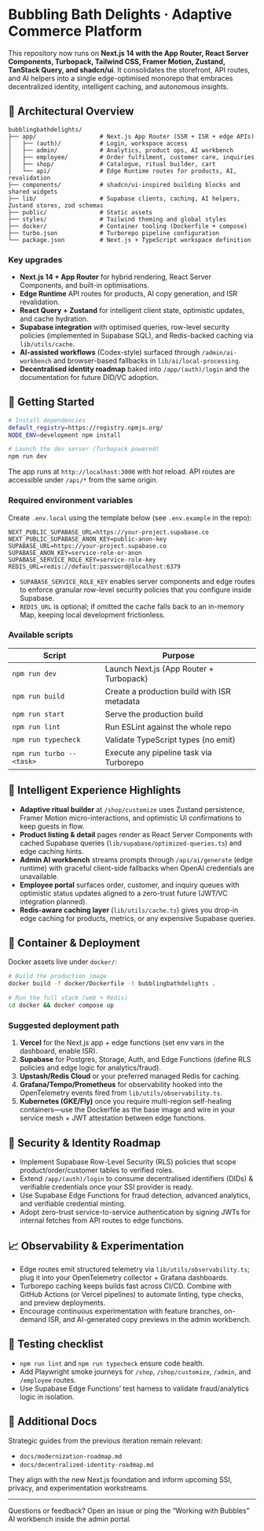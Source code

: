 # Bubbling Bath Delights · Adaptive Commerce Platform

This repository now runs on **Next.js 14 with the App Router, React Server Components, Turbopack, Tailwind CSS, Framer Motion, Zustand, TanStack Query, and shadcn/ui**. It consolidates the storefront, API routes, and AI helpers into a single edge-optimised monorepo that embraces decentralized identity, intelligent caching, and autonomous insights.

## 🧭 Architectural Overview

```
bubblingbathdelights/
├── app/                  # Next.js App Router (SSR + ISR + edge APIs)
│   ├── (auth)/           # Login, workspace access
│   ├── admin/            # Analytics, product ops, AI workbench
│   ├── employee/         # Order fulfilment, customer care, inquiries
│   ├── shop/             # Catalogue, ritual builder, cart
│   └── api/              # Edge Runtime routes for products, AI, revalidation
├── components/           # shadcn/ui-inspired building blocks and shared widgets
├── lib/                  # Supabase clients, caching, AI helpers, Zustand stores, zod schemas
├── public/               # Static assets
├── styles/               # Tailwind theming and global styles
├── docker/               # Container tooling (Dockerfile + compose)
├── turbo.json            # Turborepo pipeline configuration
└── package.json          # Next.js + TypeScript workspace definition
```

### Key upgrades
- **Next.js 14 + App Router** for hybrid rendering, React Server Components, and built-in optimisations.
- **Edge Runtime** API routes for products, AI copy generation, and ISR revalidation.
- **React Query + Zustand** for intelligent client state, optimistic updates, and cache hydration.
- **Supabase integration** with optimised queries, row-level security policies (implemented in Supabase SQL), and Redis-backed caching via `lib/utils/cache`.
- **AI-assisted workflows** (Codex-style) surfaced through `/admin/ai-workbench` and browser-based fallbacks in `lib/ai/local-processing`.
- **Decentralised identity roadmap** baked into `/app/(auth)/login` and the documentation for future DID/VC adoption.

## 🚀 Getting Started

```bash
# Install dependencies
default_registry=https://registry.npmjs.org/
NODE_ENV=development npm install

# Launch the dev server (Turbopack powered)
npm run dev
```

The app runs at `http://localhost:3000` with hot reload. API routes are accessible under `/api/*` from the same origin.

### Required environment variables

Create `.env.local` using the template below (see `.env.example` in the repo):

```
NEXT_PUBLIC_SUPABASE_URL=https://your-project.supabase.co
NEXT_PUBLIC_SUPABASE_ANON_KEY=public-anon-key
SUPABASE_URL=https://your-project.supabase.co
SUPABASE_ANON_KEY=service-role-or-anon
SUPABASE_SERVICE_ROLE_KEY=service-role-key
REDIS_URL=redis://default:password@localhost:6379
```

- `SUPABASE_SERVICE_ROLE_KEY` enables server components and edge routes to enforce granular row-level security policies that you configure inside Supabase.
- `REDIS_URL` is optional; if omitted the cache falls back to an in-memory Map, keeping local development frictionless.

### Available scripts

| Script         | Purpose                                             |
|----------------|-----------------------------------------------------|
| `npm run dev`  | Launch Next.js (App Router + Turbopack)             |
| `npm run build`| Create a production build with ISR metadata         |
| `npm run start`| Serve the production build                          |
| `npm run lint` | Run ESLint against the whole repo                   |
| `npm run typecheck` | Validate TypeScript types (no emit)            |
| `npm run turbo -- <task>` | Execute any pipeline task via Turborepo  |

## 🧠 Intelligent Experience Highlights

- **Adaptive ritual builder** at `/shop/customize` uses Zustand persistence, Framer Motion micro-interactions, and optimistic UI confirmations to keep guests in flow.
- **Product listing & detail** pages render as React Server Components with cached Supabase queries (`lib/supabase/optimized-queries.ts`) and edge caching hints.
- **Admin AI workbench** streams prompts through `/api/ai/generate` (edge runtime) with graceful client-side fallbacks when OpenAI credentials are unavailable.
- **Employee portal** surfaces order, customer, and inquiry queues with optimistic status updates aligned to a zero-trust future (JWT/VC integration planned).
- **Redis-aware caching layer** (`lib/utils/cache.ts`) gives you drop-in edge caching for products, metrics, or any expensive Supabase queries.

## 🐳 Container & Deployment

Docker assets live under `docker/`:

```bash
# Build the production image
docker build -f docker/Dockerfile -t bubblingbathdelights .

# Run the full stack (web + Redis)
cd docker && docker compose up
```

### Suggested deployment path
1. **Vercel** for the Next.js app + edge functions (set env vars in the dashboard, enable ISR).  
2. **Supabase** for Postgres, Storage, Auth, and Edge Functions (define RLS policies and edge logic for analytics/fraud).  
3. **Upstash/Redis Cloud** or your preferred managed Redis for caching.  
4. **Grafana/Tempo/Prometheus** for observability hooked into the OpenTelemetry events fired from `lib/utils/observability.ts`.  
5. **Kubernetes (GKE/Fly)** once you require multi-region self-healing containers—use the Dockerfile as the base image and wire in your service mesh + JWT attestation between edge functions.

## 🔐 Security & Identity Roadmap

- Implement Supabase Row-Level Security (RLS) policies that scope product/order/customer tables to verified roles.
- Extend `/app/(auth)/login` to consume decentralised identifiers (DIDs) & verifiable credentials once your SSI provider is ready.
- Use Supabase Edge Functions for fraud detection, advanced analytics, and verifiable credential minting.
- Adopt zero-trust service-to-service authentication by signing JWTs for internal fetches from API routes to edge functions.

## 📈 Observability & Experimentation

- Edge routes emit structured telemetry via `lib/utils/observability.ts`; plug it into your OpenTelemetry collector + Grafana dashboards.
- Turborepo caching keeps builds fast across CI/CD. Combine with GitHub Actions (or Vercel pipelines) to automate linting, type checks, and preview deployments.
- Encourage continuous experimentation with feature branches, on-demand ISR, and AI-generated copy previews in the admin workbench.

## 🧪 Testing checklist

- `npm run lint` and `npm run typecheck` ensure code health.
- Add Playwright smoke journeys for `/shop`, `/shop/customize`, `/admin`, and `/employee` routes.
- Use Supabase Edge Functions’ test harness to validate fraud/analytics logic in isolation.

## 📄 Additional Docs

Strategic guides from the previous iteration remain relevant:
- `docs/modernization-roadmap.md`
- `docs/decentralized-identity-roadmap.md`

They align with the new Next.js foundation and inform upcoming SSI, privacy, and experimentation workstreams.

---

Questions or feedback? Open an issue or ping the “Working with Bubbles” AI workbench inside the admin portal.
